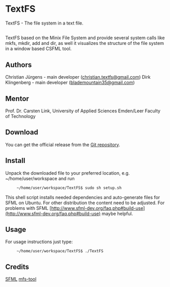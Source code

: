 # TextFS

TextFS - The file system in a text file. 


## 

TextFS based on the Minix File System and provide several system calls like mkfs, mkdir, add and dir, as well it visualizes the structure of the file system in a window based CSFML tool. 

## Authors

Christian Jürgens - main developer (christian.textfs@gmail.com)
Dirk Klingenberg  - main developer (blademountain35@gmail.com)

## Mentor

Prof. Dr. Carsten Link,
University of Applied Sciences Emden/Leer
Faculty of Technology

## Download

You can get the official release from the [Git repository](https://github.com/cj-prog/TextFS).

## Install

Unpack the downloaded file to your preferred location, e.g. ~/home/user/workspace and run

         ~/home/user/workspace/TextFS$ sudo sh setup.sh
	
This shell script installs needed dependencies and auto-generate files for SFML on Ubuntu. For other distribution the content need to be adjusted. For problems with SFML [http://www.sfml-dev.org/faq.php#build-use](http://www.sfml-dev.org/faq.php#build-use) maybe helpful.

## Usage

For usage instructions just type:
        
         ~/home/user/workspace/TextFS$ ./TextFS   
   
   
## Credits

[SFML](http://www.sfml-dev.org/)
[mfs-tool](https://sourceforge.net/projects/mfstool/)
